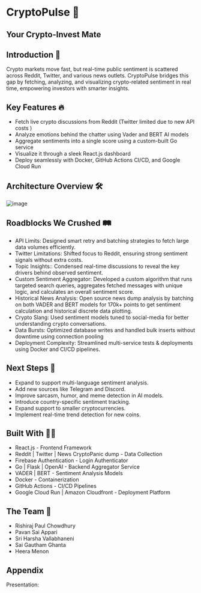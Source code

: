 # CryptoPulse 🚀
## Your Crypto-Invest Mate

## Introduction 🌟
Crypto markets move fast, but real-time public sentiment is scattered across Reddit, Twitter, and various news outlets.
CryptoPulse bridges this gap by fetching, analyzing, and visualizing crypto-related sentiment in real time, empowering investors with smarter insights.

## Key Features 🔥
- Fetch live crypto discussions from Reddit (Twitter limited due to new API costs )
- Analyze emotions behind the chatter using Vader and BERT AI models 
- Aggregate sentiments into a single score using a custom-built Go service
- Visualize it through a sleek React.js dashboard 
- Deploy seamlessly with Docker, GitHub Actions CI/CD, and Google Cloud Run 



## Architecture Overview 🛠
![image](https://github.com/user-attachments/assets/9b355d98-55f1-4b3e-b823-ec027d0ed6df)

## Roadblocks We Crushed 🛤
- API Limits: Designed smart retry and batching strategies to fetch large data volumes efficiently.
- Twitter Limitations: Shifted focus to Reddit, ensuring strong sentiment signals without extra costs.
- Topic Insights:: Condensed real-time discussions to reveal the key drivers behind observed sentiment.
- Custom Sentiment Aggregator: Developed a custom algorithm that runs targeted search queries, aggregates fetched messages with unique logic, and calculates an overall sentiment score.
- Historical News Analysis: Open source news dump analysis by batching on both VADER and BERT models for 170k+ points to get sentiment calculation and historical discrete data plotting.
- Crypto Slang: Used sentiment models tuned to social-media for better understanding crypto conversations.
- Data Bursts: Optimized database writes and handled bulk inserts without downtime using connection pooling
- Deployment Complexity: Streamlined multi-service tests & deployments using Docker and CI/CD pipelines.

## Next Steps 💸
- Expand to support multi-language sentiment analysis.
- Add new sources like Telegram and Discord.
- Improve sarcasm, humor, and meme detection in AI models.
- Introduce country-specific sentiment tracking.
- Expand support to smaller cryptocurrencies.
- Implement real-time trend detection for new coins.

## Built With 🧑‍💻
- React.js - Frontend Framework
- Reddit | Twitter | News CryptoPanic dump - Data Collection
- Firebase Authentication - Login Authenticator 
- Go | Flask | OpenAI - Backend Aggregator Service
- VADER | BERT - Sentiment Analysis Models
- Docker - Containerization
- GitHub Actions - CI/CD Pipelines
- Google Cloud Run | Amazon Cloudfront - Deployment Platform

## The Team 👥
- Rishiraj Paul Chowdhury
- Pavan Sai Appari
- Sri Harsha Vallabhaneni
- Sai Gautham Ghanta
- Heera Menon 

## Appendix
Presentation: 


